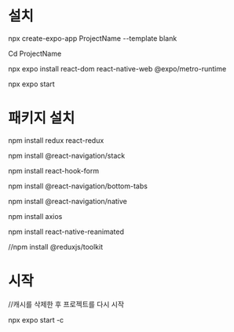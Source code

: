 # 설치

npx create-expo-app ProjectName --template blank

Cd ProjectName

npx expo install react-dom react-native-web @expo/metro-runtime

npx expo start

# 패키지 설치
npm install redux react-redux

npm install @react-navigation/stack

npm install react-hook-form

npm install @react-navigation/bottom-tabs

npm install @react-navigation/native

npm install axios

npm install react-native-reanimated

//npm install @reduxjs/toolkit

# 시작

//캐시를 삭제한 후 프로젝트를 다시 시작

npx expo start -c
